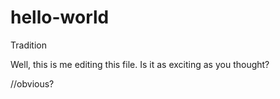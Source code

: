 # hello-world
Tradition
<p>Well, this is me editing this file. Is it as exciting as you thought?</p>  //obvious?
